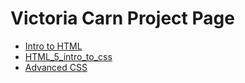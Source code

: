 # Victoria Carn Project Page 

<ul>
    <li><a href="intro_to_html/index.html">Intro to HTML</a></li>
    <li><a href="HTML_5_intro_to_css/index.html">HTML_5_intro_to_css</a></li>
    <li><a href="ad_css/index.html">Advanced CSS</a></li>
</ul>
